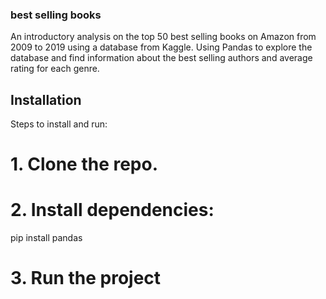 ### best selling books

An introductory analysis on the top 50 best selling books on Amazon from 2009 to 2019 using a database from Kaggle. Using Pandas to explore the database and find information about the best selling authors and average rating for each genre.

## Installation

Steps to install and run:

# 1. Clone the repo.

# 2. Install dependencies:

pip install pandas

# 3. Run the project
